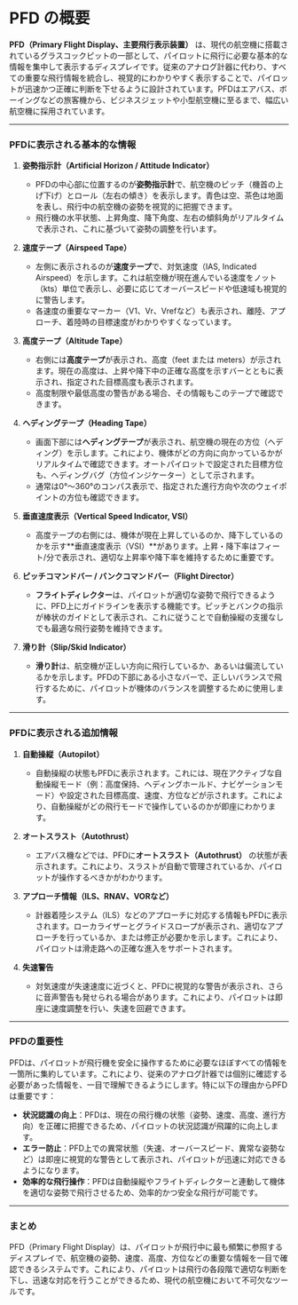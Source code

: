 # PFD の概要
**PFD（Primary Flight Display、主要飛行表示装置）** は、現代の航空機に搭載されているグラスコックピットの一部として、パイロットに飛行に必要な基本的な情報を集中して表示するディスプレイです。従来のアナログ計器に代わり、すべての重要な飛行情報を統合し、視覚的にわかりやすく表示することで、パイロットが迅速かつ正確に判断を下せるように設計されています。PFDはエアバス、ボーイングなどの旅客機から、ビジネスジェットや小型航空機に至るまで、幅広い航空機に採用されています。

---

### **PFDに表示される基本的な情報**

1. **姿勢指示計（Artificial Horizon / Attitude Indicator）**
   - PFDの中心部に位置するのが**姿勢指示計**で、航空機のピッチ（機首の上げ下げ）とロール（左右の傾き）を表示します。青色は空、茶色は地面を表し、飛行中の航空機の姿勢を視覚的に把握できます。
   - 飛行機の水平状態、上昇角度、降下角度、左右の傾斜角がリアルタイムで表示され、これに基づいて姿勢の調整を行います。

2. **速度テープ（Airspeed Tape）**
   - 左側に表示されるのが**速度テープ**で、対気速度（IAS, Indicated Airspeed）を示します。これは航空機が現在進んでいる速度をノット（kts）単位で表示し、必要に応じてオーバースピードや低速域も視覚的に警告します。
   - 各速度の重要なマーカー（V1、Vr、Vrefなど）も表示され、離陸、アプローチ、着陸時の目標速度がわかりやすくなっています。

3. **高度テープ（Altitude Tape）**
   - 右側には**高度テープ**が表示され、高度（feet または meters）が示されます。現在の高度は、上昇や降下中の正確な高度を示すバーとともに表示され、指定された目標高度も表示されます。
   - 高度制限や最低高度の警告がある場合、その情報もこのテープで確認できます。

4. **ヘディングテープ（Heading Tape）**
   - 画面下部には**ヘディングテープ**が表示され、航空機の現在の方位（ヘディング）を示します。これにより、機体がどの方向に向かっているかがリアルタイムで確認できます。オートパイロットで設定された目標方位も、ヘディングバグ（方位インジケーター）として示されます。
   - 通常は0°～360°のコンパス表示で、指定された進行方向や次のウェイポイントの方位も確認できます。

5. **垂直速度表示（Vertical Speed Indicator, VSI）**
   - 高度テープの右側には、機体が現在上昇しているのか、降下しているのかを示す**垂直速度表示（VSI）**があります。上昇・降下率はフィート/分で表示され、適切な上昇率や降下率を維持するために重要です。

6. **ピッチコマンドバー / バンクコマンドバー（Flight Director）**
   - **フライトディレクター**は、パイロットが適切な姿勢で飛行できるように、PFD上にガイドラインを表示する機能です。ピッチとバンクの指示が棒状のガイドとして表示され、これに従うことで自動操縦の支援なしでも最適な飛行姿勢を維持できます。

7. **滑り計（Slip/Skid Indicator）**
   - **滑り計**は、航空機が正しい方向に飛行しているか、あるいは偏流しているかを示します。PFDの下部にある小さなバーで、正しいバランスで飛行するために、パイロットが機体のバランスを調整するために使用します。

---

### **PFDに表示される追加情報**

1. **自動操縦（Autopilot）**
   - 自動操縦の状態もPFDに表示されます。これには、現在アクティブな自動操縦モード（例：高度保持、ヘディングホールド、ナビゲーションモード）や設定された目標高度、速度、方位などが示されます。これにより、自動操縦がどの飛行モードで操作しているのかが即座にわかります。

2. **オートスラスト（Autothrust）**
   - エアバス機などでは、PFDに**オートスラスト（Autothrust）** の状態が表示されます。これにより、スラストが自動で管理されているか、パイロットが操作するべきかがわかります。

3. **アプローチ情報（ILS、RNAV、VORなど）**
   - 計器着陸システム（ILS）などのアプローチに対応する情報もPFDに表示されます。ローカライザーとグライドスロープが表示され、適切なアプローチを行っているか、または修正が必要かを示します。これにより、パイロットは滑走路への正確な進入をサポートされます。

4. **失速警告**
   - 対気速度が失速速度に近づくと、PFDに視覚的な警告が表示され、さらに音声警告も発せられる場合があります。これにより、パイロットは即座に速度調整を行い、失速を回避できます。

---

### **PFDの重要性**

PFDは、パイロットが飛行機を安全に操作するために必要なほぼすべての情報を一箇所に集約しています。これにより、従来のアナログ計器では個別に確認する必要があった情報を、一目で理解できるようにします。特に以下の理由からPFDは重要です：

- **状況認識の向上**：PFDは、現在の飛行機の状態（姿勢、速度、高度、進行方向）を正確に把握できるため、パイロットの状況認識が飛躍的に向上します。
- **エラー防止**：PFD上での異常状態（失速、オーバースピード、異常な姿勢など）は即座に視覚的な警告として表示され、パイロットが迅速に対応できるようになります。
- **効率的な飛行操作**：PFDは自動操縦やフライトディレクターと連動して機体を適切な姿勢で飛行させるため、効率的かつ安全な飛行が可能です。

---

### **まとめ**

PFD（Primary Flight Display）は、パイロットが飛行中に最も頻繁に参照するディスプレイで、航空機の姿勢、速度、高度、方位などの重要な情報を一目で確認できるシステムです。これにより、パイロットは飛行の各段階で適切な判断を下し、迅速な対応を行うことができるため、現代の航空機において不可欠なツールです。
